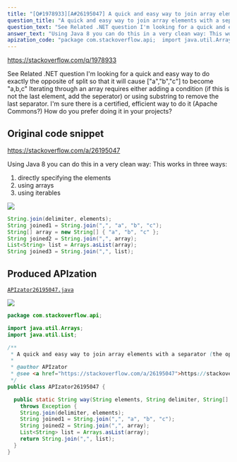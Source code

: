 ```yaml
---
title: "[Q#1978933][A#26195047] A quick and easy way to join array elements with a separator (the opposite of split) in Java"
question_title: "A quick and easy way to join array elements with a separator (the opposite of split) in Java"
question_text: "See Related .NET question I'm looking for a quick and easy way to do exactly the opposite of split so that it will cause  [\"a\",\"b\",\"c\"] to become \"a,b,c\" Iterating through an array requires either adding a condition (if this is not the last element, add the seperator) or using substring to remove the last separator. I'm sure there is a certified, efficient way to do it (Apache Commons?) How do you prefer doing it in your projects?"
answer_text: "Using Java 8 you can do this in a very clean way: This works in three ways: 1) directly specifying the elements 2) using arrays 3) using iterables"
apization_code: "package com.stackoverflow.api;  import java.util.Arrays; import java.util.List;  /**  * A quick and easy way to join array elements with a separator (the opposite of split) in Java  *  * @author APIzator  * @see <a href=\"https://stackoverflow.com/a/26195047\">https://stackoverflow.com/a/26195047</a>  */ public class APIzator26195047 {    public static String way(String elements, String delimiter, String[] array)     throws Exception {     String.join(delimiter, elements);     String joined1 = String.join(\",\", \"a\", \"b\", \"c\");     String joined2 = String.join(\",\", array);     List<String> list = Arrays.asList(array);     return String.join(\",\", list);   } }"
---
```


https://stackoverflow.com/q/1978933

See Related .NET question
I&#x27;m looking for a quick and easy way to do exactly the opposite of split
so that it will cause  [&quot;a&quot;,&quot;b&quot;,&quot;c&quot;] to become &quot;a,b,c&quot;
Iterating through an array requires either adding a condition (if this is not the last element, add the seperator) or using substring to remove the last separator.
I&#x27;m sure there is a certified, efficient way to do it (Apache Commons?)
How do you prefer doing it in your projects?



## Original code snippet

https://stackoverflow.com/a/26195047

Using Java 8 you can do this in a very clean way:
This works in three ways:
1) directly specifying the elements
2) using arrays
3) using iterables

<div class="code-logo"><img src="/stackoverflow.png" /></div>

```java
String.join(delimiter, elements);
String joined1 = String.join(",", "a", "b", "c");
String[] array = new String[] { "a", "b", "c" };
String joined2 = String.join(",", array);
List<String> list = Arrays.asList(array);
String joined3 = String.join(",", list);
```

## Produced APIzation

[`APIzator26195047.java`](https://github.com/pasqualesalza/apization-temp-data/raw/master/search/APIzator26195047.java)

<div class="code-logo"><img src="/apizator.png" /></div>

```java
package com.stackoverflow.api;

import java.util.Arrays;
import java.util.List;

/**
 * A quick and easy way to join array elements with a separator (the opposite of split) in Java
 *
 * @author APIzator
 * @see <a href="https://stackoverflow.com/a/26195047">https://stackoverflow.com/a/26195047</a>
 */
public class APIzator26195047 {

  public static String way(String elements, String delimiter, String[] array)
    throws Exception {
    String.join(delimiter, elements);
    String joined1 = String.join(",", "a", "b", "c");
    String joined2 = String.join(",", array);
    List<String> list = Arrays.asList(array);
    return String.join(",", list);
  }
}

```